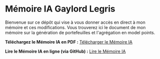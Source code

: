 # Mémoire IA Gaylord Legris

Bienvenue sur ce dépôt qui vise à vous donner accès en direct à mon mémoire et ces modifications. Vous trouverez ici le document de mon mémoire sur la génération de portefeuilles et l'agrégation en model points.

**Téléchargez le Mémoire IA en PDF :** [Télécharger le Mémoire IA](https://raw.githubusercontent.com/GaylordLegrisAcc/memoire-ia-gaylord-legris/main/code_latex/pdf/main.pdf)

**Lire le Mémoire IA en ligne (via GitHub) :** [Lire le Mémoire IA](https://github.com/GaylordLegrisAcc/memoire-ia-gaylord-legris/blob/main/code_latex/pdf/main.pdf)